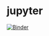 # jupyter
[![Binder](https://mybinder.org/badge_logo.svg)](https://mybinder.org/v2/gh/Donglin-SHI/jupyter.git/HEAD)
